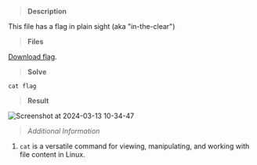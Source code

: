 > **Description**

This file has a flag in plain sight (aka "in-the-clear")


> **Files**

[Download flag](https://mercury.picoctf.net/static/0e428b2db9788d31189329bed089ce98/flag).


> **Solve**

```cat flag```


> **Result**

![Screenshot at 2024-03-13 10-34-47](https://github.com/Yorkulov/Capture-The-Flag/assets/102275892/94493be4-f8ad-4dce-a4b0-c97f3249bb29)


> _Additional Information_ 

1. `cat` is a versatile command for viewing, manipulating, and working with file content in Linux.
